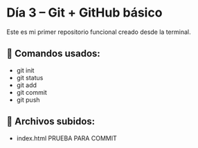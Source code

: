# Día 3 – Git + GitHub básico

Este es mi primer repositorio funcional creado desde la terminal.

## 🚀 Comandos usados:
- git init
- git status
- git add
- git commit
- git push

## 📁 Archivos subidos:
- index.html
PRUEBA PARA COMMIT